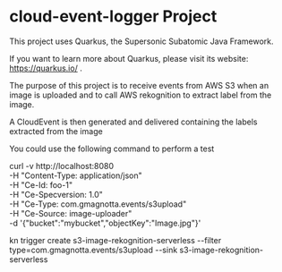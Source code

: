 # cloud-event-logger Project

This project uses Quarkus, the Supersonic Subatomic Java Framework.

If you want to learn more about Quarkus, please visit its website: https://quarkus.io/ .

The purpose of this project is to receive events from AWS S3 when an image is uploaded
and to call AWS rekognition to extract label from the image.

A CloudEvent is then generated and delivered containing the labels extracted from the image

You could use the following command to perform a test

curl -v http://localhost:8080 \
  -H "Content-Type: application/json" \
  -H "Ce-Id: foo-1" \
  -H "Ce-Specversion: 1.0" \
  -H "Ce-Type: com.gmagnotta.events/s3upload" \
  -H "Ce-Source: image-uploader" \
  -d '{"bucket":"mybucket","objectKey":"Image.jpg"}'

kn trigger create s3-image-rekognition-serverless --filter type=com.gmagnotta.events/s3upload --sink s3-image-rekognition-serverless
